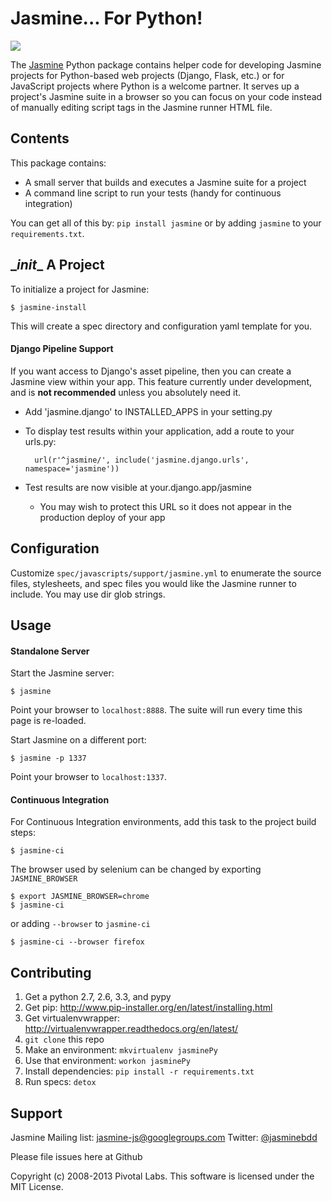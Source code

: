 # Jasmine... For Python!

<a title="Build at Travis CI" href="https://travis-ci.org/pivotal/jasmine-py"><img src="https://api.travis-ci.org/pivotal/jasmine-py.png" /></a>

The [Jasmine](http://github.com/pivotal/jasmine) Python package contains helper code for developing Jasmine projects for Python-based web projects (Django, Flask, etc.) or for JavaScript projects where Python is a welcome partner. It serves up a project's Jasmine suite in a browser so you can focus on your code instead of manually editing script tags in the Jasmine runner HTML file.

## Contents
This package contains:

* A small server that builds and executes a Jasmine suite for a project
* A command line script to run your tests (handy for continuous integration)

You can get all of this by: `pip install jasmine` or by adding `jasmine` to your `requirements.txt`.

## \__init__ A Project

To initialize a project for Jasmine:

	$ jasmine-install

This will create a spec directory and configuration yaml template for you.

#### Django Pipeline Support
If you want access to Django's asset pipeline, then you can create a Jasmine view within your app.  This feature currently under development, and is **not recommended** unless you absolutely need it.

* Add 'jasmine.django' to INSTALLED_APPS in your setting.py
* To display test results within your application, add a route to your urls.py: 

        url(r'^jasmine/', include('jasmine.django.urls', namespace='jasmine'))
* Test results are now visible at your.django.app/jasmine 
    * You may wish to protect this URL so it does not appear in the production deploy of your app

## Configuration

Customize `spec/javascripts/support/jasmine.yml` to enumerate the source files, stylesheets, and spec files you would like the Jasmine runner to include.
You may use dir glob strings.


## Usage

#### Standalone Server
Start the Jasmine server:

	$ jasmine

Point your browser to `localhost:8888`. The suite will run every time this page is re-loaded.

Start Jasmine on a different port:

	$ jasmine -p 1337

Point your browser to `localhost:1337`.

#### Continuous Integration

For Continuous Integration environments, add this task to the project build steps:

	$ jasmine-ci

The browser used by selenium can be changed by exporting `JASMINE_BROWSER` 

    $ export JASMINE_BROWSER=chrome
    $ jasmine-ci

or adding `--browser` to `jasmine-ci`

	$ jasmine-ci --browser firefox


## Contributing

1. Get a python 2.7, 2.6, 3.3, and pypy
1. Get pip: http://www.pip-installer.org/en/latest/installing.html
1. Get virtualenvwrapper: http://virtualenvwrapper.readthedocs.org/en/latest/
1. `git clone` this repo
1. Make an environment: `mkvirtualenv jasminePy`
1. Use that environment: `workon jasminePy`
1. Install dependencies: `pip install -r requirements.txt`
1. Run specs: `detox`


## Support

Jasmine Mailing list: [jasmine-js@googlegroups.com](mailto:jasmine-js@googlegroups.com)
Twitter: [@jasminebdd](http://twitter.com/jasminebdd)

Please file issues here at Github

Copyright (c) 2008-2013 Pivotal Labs. This software is licensed under the MIT License.
